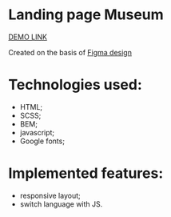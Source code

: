# Landing page Museum

  [DEMO LINK](https://proph7000.github.io/NAMU/)

  Created on the basis of [Figma design](https://www.figma.com/file/HL3XGt5ZatvJoYBhOaWY5x/museum-prototype?node-id=323%3A1957)

# Technologies used:
  - HTML;
  - SCSS;
  - BEM;
  - javascript;
  - Google fonts;

# Implemented features:
  - responsive layout;
  - switch language with JS.
